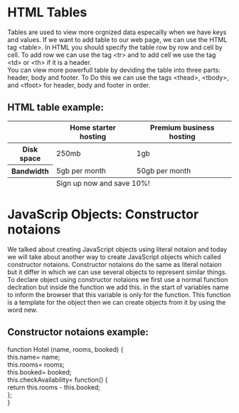 # HTML Tables
Tables are used to view more orgnized data especailly when we have keys and values. If we want to add table to our web page, we can use the HTML tag \<table>. In HTML you should specify the table row by row and cell by cell. To add row we can use the tag \<tr> and to add cell we use the tag \<td> or \<th> if it is a header.  
You can view more powerfull table by deviding the table into three parts: header, body and footer. To Do this we can use the tags \<thead>, \<tbody>, and \<tfoot> for header, body and footer in order.
## HTML table example:
<table>  
    <thead>  
        <tr>  
            <th></th>  
            <th scope="col">Home starter hosting</th>  
            <th scope="col">Premium business hosting</th>  
        </tr>  
    </thead>  
    <tbody>  
        <tr>  
            <th scope="row">Disk space</th>  
            <td>250mb</td>  
            <td>1gb</td>  
        </tr>  
        <tr>  
            <th scope="row">Bandwidth</th>  
            <td>5gb per month</td>  
            <td>50gb per month</td>  
        </tr>  
    </tbody>  
    <tfoot>  
        <tr>  
            <td></td>  
            <td colspan="2">Sign up now and save 10%!</td>  
        </tr>  
    </tfoot>  
</table>  

# JavaScrip Objects: Constructor notaions
We talked about creating JavaScript objects using literal notaion and today we will take about another way to create JavaScript objects which called constructor notaions. Constructor notaions do the same as literal notaion but it differ in which we can use several objects to represent similar things. To declare object using constructor notaions we first use a normal function declration but inside the function we add this. in the start of variables name to inform the browser that this variable is only for the function. This function is a template for the object then we can create objects from it by using the word new.

## Constructor notaions example:
function Hotel (name, rooms, booked) {    
    this.name= name;  
    this.rooms= rooms;  
    this.booked= booked;  
    this.checkAvailability= function() {  
        return this.rooms - this.booked;  
        };  
}  







